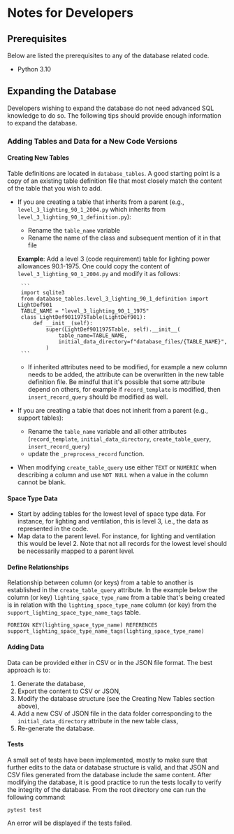 # Notes for Developers
## Prerequisites
Below are listed the prerequisites to any of the database related code.
- Python 3.10
## Expanding the Database
Developers wishing to expand the database do not need advanced SQL knowledge to do so. The following tips should provide enough information to expand the database.
### Adding Tables and Data for a New Code Versions
#### Creating New Tables
Table definitions are located in `database_tables`. A good starting point is a copy of an existing table definition file that most closely match the content of the table that you wish to add. 
* If you are creating a table that inherits from a parent (e.g., `level_3_lighting_90_1_2004.py` which inherits from `level_3_lighting_90_1_definition.py`):
  * Rename the `table_name` variable
  * Rename the name of the class and subsequent mention of it in that file

  __Example__: Add a level 3 (code requirement) table for lighting power allowances 90.1-1975. One could copy the content of `level_3_lighting_90_1_2004.py` and modify it as follows:

       ```
       import sqlite3
       from database_tables.level_3_lighting_90_1_definition import LightDef901
       TABLE_NAME = "level_3_lighting_90_1_1975"
       class LightDef9011975Table(LightDef901):
           def __init__(self):
               super(LightDef9011975Table, self).__init__(
                   table_name=TABLE_NAME,
                   initial_data_directory=f"database_files/{TABLE_NAME}",
               )
       ```

  * If inherited attributes need to be modified, for example a new column needs to be added, the attribute can be overwritten in the new table definition file. Be mindful that it's possible that some attribute depend on others, for example if `record_template` is modified, then `insert_record_query` should be modified as well.
* If you are creating a table that does not inherit from a parent (e.g., support tables):
  * Rename the `table_name` variable and all other attributes (`record_template`, `initial_data_directory`, `create_table_query`, `insert_record_query`)
  * update the `_preprocess_record` function.
* When modifying `create_table_query` use either `TEXT` or `NUMERIC` when describing a column and use `NOT NULL` when a value in the column cannot be blank.
#### Space Type Data
* Start by adding tables for the lowest level of space type data. For instance, for lighting and ventilation, this is level 3, i.e., the data as represented in the code.
* Map data to the parent level. For instance, for lighting and ventilation this would be level 2.
Note that not all records for the lowest level should be necessarily mapped to a parent level.
#### Define Relationships
Relationship between column (or keys) from a table to another is established in the `create_table_query` attribute. In the example below the column (or key) `lighting_space_type_name` from a table that's being created is in relation with the `lighting_space_type_name` column (or key) from the `support_lighting_space_type_name_tags` table.
```
FOREIGN KEY(lighting_space_type_name) REFERENCES support_lighting_space_type_name_tags(lighting_space_type_name)
```
#### Adding Data
Data can be provided either in CSV or in the  JSON file format. The best approach is to:
1) Generate the database,
2) Export the content to CSV or JSON, 
3) Modify the database structure (see the Creating New Tables section above), 
4) Add a new CSV of JSON file in the data folder corresponding to the `initial_data_directory` attribute in the new table class,
5) Re-generate the database.
#### Tests
A small set of tests have been implemented, mostly to make sure that further edits to the data or database structure is valid, and that JSON and CSV files generated from the database include the same content. After modifying the database, it is good practice to run the tests locally to verify the integrity of the database. From the root directory one can run the following command:
```
pytest test
```
An error will be displayed if the tests failed.